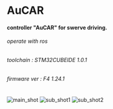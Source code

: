 # AuCAR
#### controller "AuCAR" for swerve driving.
###### operate with ros
###### toolchain : STM32CUBEIDE 1.0.1
###### firmware ver : F4 1.24.1
#
#



![main_shot](./image/image_2.jpg)
![sub_shot1](./image/image_3.jpg)
![sub_shot2](./image/image_4.jpg)
